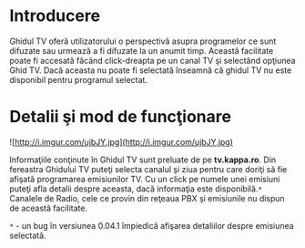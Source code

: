 # Introducere #

Ghidul TV oferă utilizatorului o perspectivă asupra programelor ce sunt difuzate sau urmează a fi difuzate la un anumit timp. Această facilitate poate fi accesată făcând click-dreapta pe un canal TV şi selectând opţiunea Ghid TV. Dacă aceasta nu poate fi selectată înseamnă că ghidul TV nu este disponibil pentru programul selectat.

# Detalii şi mod de funcţionare #
![http://i.imgur.com/ujbJY.jpg](http://i.imgur.com/ujbJY.jpg)

Informaţiile conţinute în Ghidul TV sunt preluate de pe **tv.kappa.ro**. Din fereastra Ghidului TV puteţi selecta canalul şi ziua pentru care doriţi să fie afişată programarea emisiunilor TV. Cu un click pe numele unei emisiuni puteţi afla detalii despre aceasta, dacă informaţia este disponibilă.`*` Canalele de Radio, cele ce provin din reţeaua PBX şi emisiunile nu dispun de această facilitate.

`*` - un bug în versiunea 0.04.1 împiedică afişarea detaliilor despre emisiunea selectată.